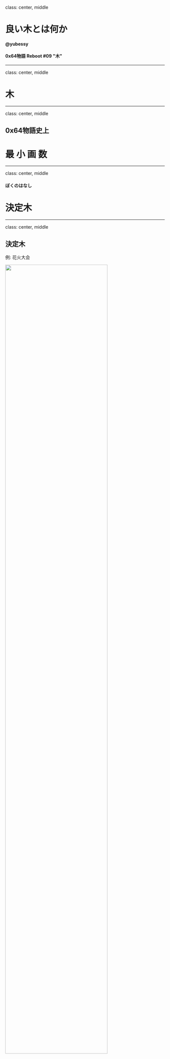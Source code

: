 class: center, middle

# 良い木とは何か

#### @yubessy

#### 0x64物語 Reboot #09 "木"

---

class: center, middle

# 木

---

class: center, middle

## 0x64物語史上

# 最 小 画 数

---

class: center, middle

#### ぼくのはなし

# 決定木

---

class: center, middle

## 決定木

例: 花火大会

<img src="dt.png" style="width: 80%" />

---

## 決定木

* 決定をするための木
* 説明変数の値から目的変数の値を求める
    * 説明変数: 天気, 風速, 湿度
    * 目的変数: 花火大会を開催するか

#### 決定ステップ

1. １つの説明変数を選択
2. その値に基づいて分岐
3. 1,2を繰り返し、末端に着くと目的変数の値が決定

---

class: center, middle

### 元のデータ

<img src="table.png" style="width: 80%" />

---

class: center, middle

### どうやって作る？

<img src="table.png" style="width: 45%" />
→
<img src="dt.png" style="width: 45%" />

---

class: center, middle

### どっちが良い？

<img src="dt.png" style="width: 48%" />
<img src="dt_another.png" style="width: 48%" />

---

class: center, middle

### そうだ、機械学習しよう

---

## 決定木学習

* 機械学習の手法のひとつ
* 与えられたデータになるべく当てはまる決定木を生成

#### データ

* (説明変数群, 目的変数) の集合

#### モデル

* 入力: 説明変数群の値
* 出力: 目的変数の値

---

## ID3 (Iterative Dichotomiser 3)

* 代表的な決定木学習アルゴリズム
* 各時点で最大の **情報利得** が得られる説明変数を選択
* 選択した説明変数の値による分岐を繰り返すことで木を生成

#### 情報利得

* データ集合 `\(D\)` を、説明変数 `\(X\)` によって分割することで <br />
  目的変数 `\(Y\)` についての不確かさがどれくらい減るか？
  * `\(X\)`: 天気, 湿度, 風速
  * `\(Y\)`: 花火大会
* 情報利得は **エントロピー** を利用して計算できる

---

## エントロピー

* データ集合 `\(D\)` の複雑さ = `\(D\)` の **エントロピー**
* `\(D\)` 中の異なる種類の要素数が均衡しているほど複雑さが大きい
* `\(P_i\)` : 種類 `\(i\)` の要素が `\(D\)` に占める割合

$$
H(D) = - \sum_{i = 1}^{n} P_i \log_n P_i
$$

* `\( H(😄😄😄😄) = 0 \)`
* `\( H(😄😄😄😰) = -(\frac{3}{4} \log_2 \frac{3}{4} + \frac{1}{4} \log_2 \frac{1}{4}) = 0.81 \)`
* `\( H(😄😄😰😰) = -(\frac{2}{4} \log_2 \frac{2}{4} + \frac{2}{4} \log_2 \frac{2}{4}) = 1 \)`
* `\( H(😄😡😰😰) = -(\frac{1}{4} \log_3 \frac{1}{4} + \frac{1}{4} \log_3 \frac{1}{4} + \frac{2}{4} \log_3 \frac{2}{4}) = 0.94 \)`

---

class: center, middle

### 分割するとエントロピーは？

<img src="gain.png" style="width: 80%" />

---

## 情報利得とエントロピー

* 情報利得 = 分割前後の(平均)エントロピーの差

.center[<img src="gain.png" style="width: 40%" />]

* 分割前: `\(- (\frac{3}{5} \log_2 \frac{3}{5} + \frac{2}{5} \log_2 \frac{2}{5}) = 0.97 \)`
* 分割後: `\(\frac{3}{5} ( - (\frac{2}{3} \log_2 \frac{2}{3} + \frac{1}{3} \log_2 \frac{1}{3})) + \frac{2}{5} (0) = 0.55 \)`
* 風速による情報利得: `\( 0.97 - 0.55 = 0.42 \)`

---

## ID3

* 最大の情報利得が得られる説明変数による分岐を繰り返す
    * (1) 天気 < 湿度 < **風速**
    * (2) 湿度 < **天気**

.center[<img src="dt_another.png" style="width: 70%; center" />]

---

## ID3 pros/cons

#### pros

* 安定（多少データが入れ替わっても木が変わりにくい）
* 高速（計算量が少ない・並列化可能）

#### cons

* 得られる木が最良であるとは限らない
* 属性数の多い変数が選ばれやすい
* 連続値変数にはそのまま適用できない

---

## まとめ

* 頭を使うと良い木が作れる

#### 参考

* [決定木の学習](http://www.sist.ac.jp/~kanakubo/research/reasoning_kr/decision_tree.html)
* [情報量 - Wikipedia](https://ja.wikipedia.org/wiki/%E6%83%85%E5%A0%B1%E9%87%8F)
* [カルバック・ライブラー情報量 - Wikipedia](https://ja.wikipedia.org/wiki/%E3%82%AB%E3%83%AB%E3%83%90%E3%83%83%E3%82%AF%E3%83%BB%E3%83%A9%E3%82%A4%E3%83%96%E3%83%A9%E3%83%BC%E6%83%85%E5%A0%B1%E9%87%8F)
